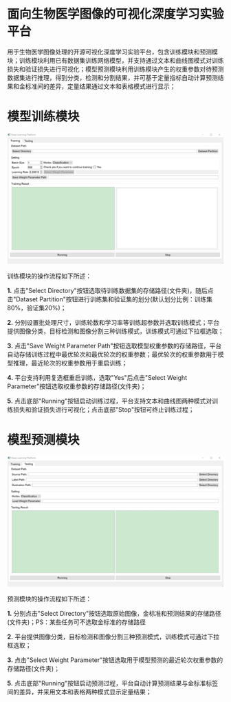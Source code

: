 # 面向生物医学图像的可视化深度学习实验平台
用于生物医学图像处理的开源可视化深度学习实验平台，包含训练模块和预测模块；训练模块利用已有数据集训练网络模型，并支持通过文本和曲线图模式对训练损失和验证损失进行可视化；模型预测模块利用训练模块产生的权重参数对待预测数据集进行推理，得到分类，检测和分割结果，并可基于定量指标自动计算预测结果和金标准间的差异，定量结果通过文本和表格模式进行显示；

# 模型训练模块

<div align=center>
 <img src="images/model_training.jpg">
</div>

训练模块的操作流程如下所述：

  **1.** 点击"Select Directory"按钮选取待训练数据集的存储路径(文件夹)，随后点击"Dataset Partition"按钮进行训练集和验证集的划分(默认划分比例：训练集80%，验证集20%)；

  **2.** 分别设置批处理尺寸，训练轮数和学习率等训练超参数并选取训练模式；平台提供图像分类，目标检测和图像分割三种训练模式，训练模式可通过下拉框选取；

  **3.** 点击"Save Weight Parameter Path"按钮选取模型权重参数的存储路径，平台自动存储训练过程中最优轮次和最优轮次的权重参数；最优轮次的权重参数用于模型推理，最近轮次的权重参数用于重启训练；

  **4.** 平台支持利用复选框重启训练，选取"Yes"后点击"Select Weight Parameter"按钮选取权重参数的存储路径(文件夹)；

   **5.** 点击底部"Running"按钮启动训练过程，平台支持文本和曲线图两种模式对训练损失和验证损失进行可视化；点击底部"Stop"按钮可终止训练过程；

# 模型预测模块

<div align=center>
 <img src="images/model_testing.jpg">
</div>

预测模块的操作流程如下所述：

  **1.** 分别点击"Select Directory"按钮选取原始图像，金标准和预测结果的存储路径(文件夹)；PS：某些任务可不选取金标准的存储路径

  **2.** 平台提供图像分类，目标检测和图像分割三种预测模式，训练模式可通过下拉框选取；

  **3.** 点击"Select Weight Parameter"按钮选取用于模型预测的最近轮次权重参数的存储路径(文件夹)；

   **5.** 点击底部"Running"按钮启动预测过程，平台自动计算预测结果与金标准标签间的差异，并采用文本和表格两种模式显示定量结果；
